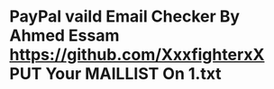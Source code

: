 # PayPal vaild Email Checker By Ahmed Essam https://github.com/XxxfighterxX PUT Your MAILLIST On 1.txt
